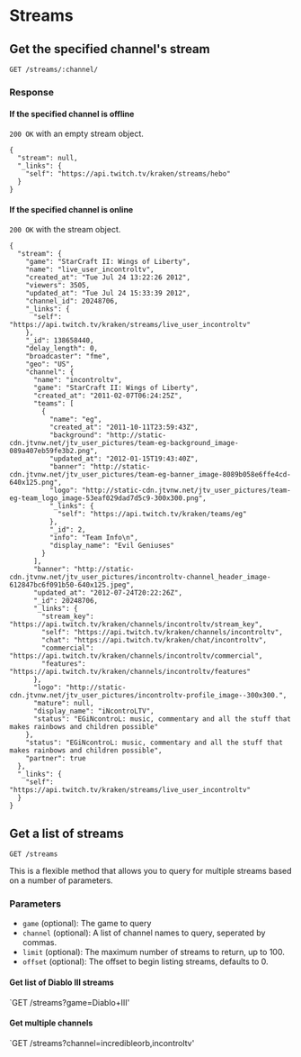 
# Streams

## Get the specified channel's stream

`GET /streams/:channel/`

### Response

#### If the specified channel is offline

`200 OK` with an empty stream object.

    {
      "stream": null,
      "_links": {
        "self": "https://api.twitch.tv/kraken/streams/hebo"
      }
    }

#### If the specified channel is online

`200 OK` with the stream object.

    {
      "stream": {
        "game": "StarCraft II: Wings of Liberty",
        "name": "live_user_incontroltv",
        "created_at": "Tue Jul 24 13:22:26 2012",
        "viewers": 3505,
        "updated_at": "Tue Jul 24 15:33:39 2012",
        "channel_id": 20248706,
        "_links": {
          "self": "https://api.twitch.tv/kraken/streams/live_user_incontroltv"
        },
        "_id": 138658440,
        "delay_length": 0,
        "broadcaster": "fme",
        "geo": "US",
        "channel": {
          "name": "incontroltv",
          "game": "StarCraft II: Wings of Liberty",
          "created_at": "2011-02-07T06:24:25Z",
          "teams": [
            {
              "name": "eg",
              "created_at": "2011-10-11T23:59:43Z",
              "background": "http://static-cdn.jtvnw.net/jtv_user_pictures/team-eg-background_image-089a407eb59fe3b2.png",
              "updated_at": "2012-01-15T19:43:40Z",
              "banner": "http://static-cdn.jtvnw.net/jtv_user_pictures/team-eg-banner_image-8089b058e6ffe4cd-640x125.png",
              "logo": "http://static-cdn.jtvnw.net/jtv_user_pictures/team-eg-team_logo_image-53eaf029dad7d5c9-300x300.png",
              "_links": {
                "self": "https://api.twitch.tv/kraken/teams/eg"
              },
              "_id": 2,
              "info": "Team Info\n",
              "display_name": "Evil Geniuses"
            }
          ],
          "banner": "http://static-cdn.jtvnw.net/jtv_user_pictures/incontroltv-channel_header_image-612847bc6f091b50-640x125.jpeg",
          "updated_at": "2012-07-24T20:22:26Z",
          "_id": 20248706,
          "_links": {
            "stream_key": "https://api.twitch.tv/kraken/channels/incontroltv/stream_key",
            "self": "https://api.twitch.tv/kraken/channels/incontroltv",
            "chat": "https://api.twitch.tv/kraken/chat/incontroltv",
            "commercial": "https://api.twitch.tv/kraken/channels/incontroltv/commercial",
            "features": "https://api.twitch.tv/kraken/channels/incontroltv/features"
          },
          "logo": "http://static-cdn.jtvnw.net/jtv_user_pictures/incontroltv-profile_image--300x300.",
          "mature": null,
          "display_name": "iNcontroLTV",
          "status": "EGiNcontroL: music, commentary and all the stuff that makes rainbows and children possible"
        },
        "status": "EGiNcontroL: music, commentary and all the stuff that makes rainbows and children possible",
        "partner": true
      },
      "_links": {
        "self": "https://api.twitch.tv/kraken/streams/live_user_incontroltv"
      }
    }

## Get a list of streams

`GET /streams`

This is a flexible method that allows you to query for multiple streams based on a number of parameters.

### Parameters

- `game` (optional): The game to query
- `channel` (optional): A list of channel names to query, seperated by commas.
- `limit` (optional): The maximum number of streams to return, up to 100.
- `offset` (optional): The offset to begin listing streams, defaults to 0.

#### Get list of Diablo III streams

`GET /streams?game=Diablo+III'

#### Get multiple channels

`GET /streams?channel=incredibleorb,incontroltv'
